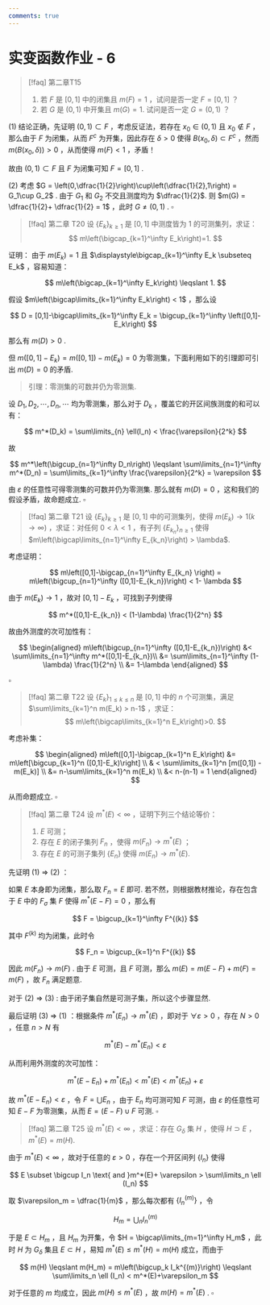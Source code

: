 ```yaml
---
comments: true
---
```

# 实变函数作业 - 6

>[!faq] 第二章T15
>1. 若 $F$ 是 $[0,1]$ 中的闭集且 $m(F)=1$ ，试问是否一定 $F=[0,1]$ ？
>2. 若 $G$ 是 $(0,1)$ 中开集且 $m(G)=1$. 试问是否一定 $G=(0,1)$ ？

(1) 结论正确，先证明 $(0,1) \subset F$ ，考虑反证法，若存在 $x_0\in (0,1)$ 且 $x_0\not\in F$ ，那么由于 $F$ 为闭集，从而 $F^c$ 为开集，因此存在 $\delta>0$ 使得 $B(x_0,\delta) \subset F^c$ ，然而 $m(B(x_0,\delta)) > 0$ ，从而使得 $m(F)<1$ ，矛盾！

故由 $(0,1) \subset F$ 且 $F$ 为闭集可知 $F = [0,1]$ .

(2) 考虑 $G = \left(0,\dfrac{1}{2}\right)\cup\left(\dfrac{1}{2},1\right) = G_1\cup G_2$ . 由于 $G_1$ 和 $G_2$ 不交且测度均为 $\dfrac{1}{2}$. 则 $m(G) = \dfrac{1}{2}+ \dfrac{1}{2} = 1$ ，此时 $G\neq (0,1)$ . $\square$

>[!faq] 第二章 T20
>设 $\left\lbrace E_k \right\rbrace_{k \geqslant 1}$ 是 $[0,1]$ 中测度皆为 $1$ 的可测集列，求证：
>$$ m\left(\bigcap_{k=1}^\infty E_k\right)=1. $$

证明：
由于 $m(E_k) = 1$ 且 $\displaystyle\bigcap_{k=1}^\infty E_k \subseteq E_k$ ，容易知道：

$$
m\left(\bigcap_{k=1}^\infty E_k\right) \leqslant 1.
$$

假设 $m\left(\bigcap\limits_{k=1}^\infty E_k\right) < 1$ ，那么设 

$$
D = [0,1]-\bigcap\limits_{k=1}^\infty E_k = \bigcup_{k=1}^\infty \left([0,1]-E_k\right)
$$

那么有 $m(D)>0$ . 

但 $m([0,1]-E_k) = m([0,1])-m(E_k)=0$ 为零测集，下面利用如下的引理即可引出 $m(D)=0$ 的矛盾.

> 引理：零测集的可数并仍为零测集.

设 $D_1,D_2,\cdots,D_n,\cdots$ 均为零测集，那么对于 $D_k$ ，覆盖它的开区间族测度的和可以有：

$$
m^*(D_k) = \sum\limits_{n} \ell(I_n) <  \frac{\varepsilon}{2^k}
$$

故

$$
m^*\left(\bigcup_{n=1}^\infty  D_n\right) \leqslant \sum\limits_{n=1}^\infty m^*(D_n) = \sum\limits_{k=1}^\infty \frac{\varepsilon}{2^k} = \varepsilon
$$

由 $\varepsilon$ 的任意性可得零测集的可数并仍为零测集. 那么就有 $m(D)=0$ ，这和我们的假设矛盾，故命题成立. $\square$

>[!faq] 第二章 T21
>设 $\left\lbrace E_k \right\rbrace_{k \geqslant 1}$ 是 $[0,1]$ 中的可测集列，使得 $m(E_k)\to 1 (k \to \infty)$ ，求证：对任何 $0< \lambda < 1$ ，有子列 $\left\lbrace E_{k_n} \right\rbrace_{n \geqslant 1}$ 使得 $m\left(\bigcap\limits_{n=1}^\infty E_{k_n}\right) > \lambda$.

考虑证明：

$$
m\left([0,1]-\bigcap_{n=1}^\infty E_{k_n} \right) = m\left(\bigcup_{n=1}^\infty ([0,1]-E_{k_n})\right) < 1- \lambda
$$

由于 $m(E_k)\to 1$ ，故对 $[0,1]-E_{k}$ ，可找到子列使得

$$
m^*([0,1]-E_{k_n}) < (1-\lambda) \frac{1}{2^n}
$$

故由外测度的次可加性有：

$$
\begin{aligned}
m\left(\bigcup_{n=1}^\infty ([0,1]-E_{k_n})\right) &< \sum\limits_{n=1}^\infty m^*([0,1]-E_{k_n})\\
&=  \sum\limits_{n=1}^\infty (1-\lambda) \frac{1}{2^n} \\
&= 1-\lambda 
\end{aligned}
$$

$\square$


>[!faq] 第二章 T22
>设 $\left\lbrace E_k \right\rbrace_{1 \leqslant k \leqslant n}$ 是 $[0,1]$ 中的 $n$ 个可测集，满足 $\sum\limits_{k=1}^n m(E_k) > n-1$ ，求证：
>$$ m\left(\bigcap\limits_{k=1}^n E_k\right)>0. $$


考虑补集：

$$
\begin{aligned}
m\left([0,1]-\bigcap_{k=1}^n E_k\right) &= m\left[\bigcup_{k=1}^n ([0,1]-E_k)\right] \\
& < \sum\limits_{k=1}^n [m([0,1]) - m(E_k)] \\
&= n-\sum\limits_{k=1}^n m(E_k) \\
&< n-(n-1) = 1
\end{aligned}
$$

从而命题成立. $\square$


>[!faq] 第二章 T24
>设 $m^*(E)< \infty$ ，证明下列三个结论等价：
>1. $E$ 可测；
>2. 存在 $E$ 的闭子集列 $F_n$ ，使得 $m(F_n)\to m^*(E)$ ；
>3. 存在 $E$ 的可测子集列 $\left\lbrace E_n \right\rbrace$ 使得 $m(E_n)\to m^*(E)$.

先证明 (1) $\Rightarrow$ (2) ：

如果 $E$ 本身即为闭集，那么取 $F_n = E$ 即可.  若不然，则根据教材推论，存在包含于 $E$ 中的 $F_\sigma$ 集 $F$ 使得 $m^*(E-F)=0$ ，那么有

$$
F = \bigcup_{k=1}^\infty F^{(k)}
$$

其中 $F^{(k)}$ 均为闭集，此时令

$$
F_n = \bigcup_{k=1}^n F^{(k)}
$$

因此 $m(F_n)\to m(F)$ . 由于 $E$ 可测，且 $F$ 可测，那么 $m(E) = m(E-F)+m(F) = m(F)$ ，故 $F_n$ 满足题意. 

对于 (2) $\Rightarrow$ (3) : 由于闭子集自然是可测子集，所以这个步骤显然.

最后证明 (3) $\Rightarrow$ (1) ：根据条件 $m^*(E_n)\to m^*(E)$ ，即对于 $\forall \varepsilon >0$ ，存在 $N>0$ ，任意 $n > N$ 有

$$
m^*(E)-m^*(E_n) < \varepsilon
$$

从而利用外测度的次可加性：

$$
m^*(E-E_n)+m^*(E_n) < m^*(E)< m^*(E_n)+\varepsilon
$$

故 $m^*(E-E_n)< \varepsilon$ ，令 $F = \bigcup E_n$ ，由于 $E_n$ 均可测可知 $F$ 可测，由 $\varepsilon$ 的任意性可知 $E-F$ 为零测集，从而 $E = (E-F)\cup F$ 可测. $\square$

>[!faq] 第二章 T25
>设 $m^*(E)< \infty$ ，求证：存在 $G_\delta$ 集 $H$ ，使得 $H \supset E$ ，$m^*(E)=m(H)$.

由于 $m^*(E)< \infty$ ，故对于任意的 $\varepsilon>0$ ，存在一个开区间列 $\left\lbrace I_n \right\rbrace$ 使得

$$
E \subset \bigcup I_n \text{ and }m^*(E)+ \varepsilon > \sum\limits_n \ell (I_n)
$$

取 $\varepsilon_m = \dfrac{1}{m}$ ，那么每次都有 $\left\lbrace I_n^{(m)} \right\rbrace$ ，令

$$
H_m = \bigcup_n I_n^{(m)}
$$

于是 $E \subset H_m$ ，且 $H_m$ 为开集，令 $H = \bigcap\limits_{m=1}^\infty H_m$ ，此时 $H$ 为 $G_\delta$ 集且 $E \subset H$ ，易知 $m^*(E)\leqslant m^*(H) = m(H)$ 成立，而由于

$$
m(H) \leqslant m(H_m) = m\left(\bigcup_k I_k^{(m)}\right) \leqslant \sum\limits_n \ell (I_n) < m^*(E)+\varepsilon_m
$$

对于任意的 $m$ 均成立，因此 $m(H) \leqslant m^*(E)$ ，故 $m(H)=m^*(E)$ . $\square$